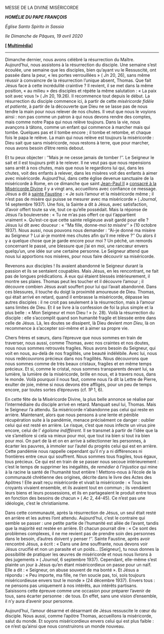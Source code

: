 MESSE DE LA DIVINE MISÉRICORDE

***HOMÉLIE DU PAPE FRANÇOIS***

*Église* *Santo Spirito in Sassia*

*IIe Dimanche de Pâques, 19 avril 2020*

**[ [Multimédia](http://w2.vatican.va/content/francesco/fr/events/event.dir.html/content/vaticanevents/fr/2020/4/19/divina-misericordia.html)]**

* * *

Dimanche dernier, nous avons célébré la résurrection du Maître. Aujourd’hui, nous assistons à la résurrection du disciple. Une semaine s’est écoulée, une semaine que les disciples, bien qu’ayant vu le Ressuscité, ont passée dans la peur, « les portes verrouillées » ( *Jn* 20, 26), sans même réussir à convaincre de la résurrection l’unique absent, Thomas. Que fait Jésus face à cette incrédulité craintive ? Il revient, il se met dans la même position, « au milieu » des disciples et répète la même salutation : « La paix soit avec vous !» ( *Jn* 20, 19.26). Il recommence tout depuis le début. La résurrection du disciple commence ici, à partir de cette *miséricorde fidèle et patiente*, à partir de la découverte que Dieu ne se lasse pas de nous tendre la main pour nous relever de nos chutes. Il veut que nous le voyions ainsi : non pas comme un patron à qui nous devons rendre des comptes, mais comme notre Papa qui nous relève toujours. Dans la vie, nous avançons à tâtons, comme un enfant qui commence à marcher mais qui tombe. Quelques pas et il tombe encore ; il tombe et retombe, et chaque fois le papa le relève. La main qui nous relève est toujours la miséricorde : Dieu sait que sans miséricorde, nous restons à terre, que pour marcher, nous avons besoin d’être remis debout.

Et tu peux objecter : ‘‘Mais je ne cesse jamais de tomber !’’. Le Seigneur le sait et il est toujours prêt à te relever. Il ne veut pas que nous repensions sans arrêt à nos chutes, mais que nous le regardions lui qui, dans les chutes, voit des enfants à relever, dans les misères voit des enfants à aimer avec miséricorde. Aujourd’hui, dans cette église devenue sanctuaire de la miséricorde à Rome, en ce dimanche que saint [Jean-Paul II](http://www.vatican.va/content/john-paul-ii/fr.html) a [consacré à la Miséricorde Divine](http://www.vatican.va/content/john-paul-ii/fr/homilies/2000/documents/hf_jp-ii_hom_20000430_faustina.html) il y a vingt ans, accueillons avec confiance ce message. Jésus a dit à [sainte Faustine](http://www.vatican.va/news_services/liturgy/saints/ns_lit_doc_20000430_faustina_fr.html) : « Je suis l’amour et la miséricorde même ; il n’est pas de misère qui puisse se mesurer avec ma miséricorde » ( *Journal*, 14 septembre 1937). Une fois, la Sainte a dit à Jésus, avec satisfaction, d’avoir offert toute sa vie, tout ce qu’elle possédait. Mais la réponse de Jésus l’a bouleversée : « Tu ne m’as pas offert ce qui t’appartient vraiment ». Qu’est-ce que cette sainte religieuse avait gardé pour elle ? Jésus lui dit avec douceur : « ‘‘Ma fille, donne-moi *ta misère’’* » (10 octobre 1937). Nous aussi, nous pouvons nous demander : ‘‘Ai-je donné ma misère au Seigneur ? Lui ai-je montré mes chutes afin qu’il me relève ?’’ Ou alors il y a quelque chose que je garde encore pour moi ? Un péché, un remords concernant le passé, une blessure que j’ai en moi, une rancœur envers quelqu’un, une idée sur une certaine personne. Le Seigneur attend que nous lui apportions nos misères, pour nous faire découvrir sa miséricorde.

Revenons aux disciples ! Ils avaient abandonné le Seigneur durant la passion et ils se sentaient coupables. Mais Jésus, en les rencontrant, ne fait pas de longues prédications. À eux qui étaient blessés intérieurement, il montre ses plaies. Thomas peut les toucher et il découvre l’amour ; il découvre combien Jésus avait souffert pour lui qui l’avait abandonné. Dans ces blessures, il touche du doigt la proximité amoureuse de Dieu. Thomas, qui était arrivé en retard, quand il embrasse la miséricorde, dépasse les autres disciples : il ne croit pas seulement à la résurrection, mais à l’amour sans limites de Dieu. Et il se livre à la confession de foi la plus simple et la plus belle : « Mon Seigneur et mon Dieu ! » (v. 28). Voilà la résurrection du disciple : elle s’accomplit quand son humanité fragile et blessée entre dans celle de Jésus. Là, les doutes se dissipent, là Dieu devient *mon Dieu*, là on recommence à s’accepter soi-même et à aimer sa propre vie.

Chers frères et sœurs, dans l’épreuve que nous sommes en train de traverser, nous aussi, comme Thomas, avec nos craintes et nos doutes, nous nous sommes retrouvés fragiles. Nous avons besoin du Seigneur, qui voit en nous, au-delà de nos fragilités, une beauté indélébile. Avec lui, nous nous redécouvrons précieux dans nos fragilités. Nous découvrons que nous sommes comme de très beaux cristaux, fragiles et en même temps précieux. Et si, comme le cristal, nous sommes transparents devant lui, sa lumière, la lumière de la miséricorde, brille en nous, et à travers nous, dans le monde. Voilà pourquoi il nous faut, comme nous l’a dit la Lettre de Pierre, exulter de joie, même si nous devons être affligés, pour un peu de temps encore, par toutes sortes d’épreuves (cf. *1P* 1, 6).

En cette fête de la Miséricorde Divine, la plus belle annonce se réalise par l’intermédiaire du disciple arrivé en retard. Manquait seul lui, Thomas. Mais le Seigneur l’a attendu. Sa miséricorde n’abandonne pas celui qui reste en arrière. Maintenant, alors que nous pensons à une lente et pénible récupération suite à la pandémie, menace précisément ce danger : oublier celui qui est resté en arrière. Le risque, c’est que nous infecte un virus pire encore, celui de l’ *égoïsme indifférent*. Il se transmet à partir de l’idée que la vie s’améliore si cela va mieux pour moi, que tout ira bien si tout ira bien pour moi. On part de là et on en arrive à sélectionner les personnes, à écarter les pauvres, à immoler sur l’autel du progrès celui qui est en arrière. Cette pandémie nous rappelle cependant qu’il n’y a ni différences ni frontières entre ceux qui souffrent. Nous sommes tous fragiles, tous égaux, tous précieux. Ce qui est en train de se passer nous secoue intérieurement : c’est le temps de supprimer les inégalités, de *remédier à l’injustice* qui mine à la racine la santé de l’humanité tout entière ! Mettons-nous à l’école de la communauté chrétienne des origines, décrite dans le livre des Actes des Apôtres ! Elle avait reçu miséricorde et vivait la miséricorde : « Tous les croyants vivaient ensemble, et ils avaient tout en commun ; ils vendaient leurs biens et leurs possessions, et ils en partageaient le produit entre tous en fonction des besoins de chacun » ( *Ac* 2, 44-45). Ce n’est pas une idéologie, c’est le christianisme.

Dans cette communauté, après la résurrection de Jésus, un seul était resté en arrière et les autres l’ont attendu. Aujourd’hui, c’est le contraire qui semble se passer : une petite partie de l’humanité est allée de l’avant, tandis que la majorité est restée en arrière. Et chacun pourrait dire : « Ce sont des problèmes complexes, il ne me revient pas de prendre soin des personnes dans le besoin, d’autres doivent y penser !’’. Sainte Faustine, après avoir rencontré Jésus, a écrit : « Dans une âme souffrante, nous devons voir Jésus crucifié et non un parasite et un poids… [Seigneur], tu nous donnes la possibilité de pratiquer les œuvres de miséricorde et nous nous livrons à des jugements » ( *Journal*, 6 septembre 1937). Cependant, elle-même s’est plainte un jour à Jésus qu’en étant miséricordieux on passe pour un naïf. Elle a dit : « Seigneur, on abuse souvent de ma bonté ». Et Jésus a répondu : « Peu importe, ma fille, ne t’en soucie pas, toi, sois toujours miséricordieuse envers tout le monde » (24 décembre 1937). Envers tous : ne pensons pas uniquement à nos intérêts, aux intérêts partisans. Saisissons cette épreuve comme une occasion pour préparer l’avenir de tous, sans écarter personne : de tous. En effet, sans une vision d’ensemble, il n’y aura d’avenir pour personne.

Aujourd’hui, l’amour désarmé et désarmant de Jésus ressuscite le cœur du disciple. Nous aussi, comme l’apôtre Thomas, accueillons la miséricorde, salut du monde. Et soyons miséricordieux envers celui qui est plus faible : ce n’est qu’ainsi que nous construirons un monde nouveau.